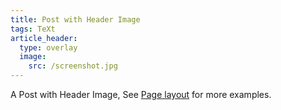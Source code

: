 ```yaml
---
title: Post with Header Image
tags: TeXt
article_header:
  type: overlay
  image:
    src: /screenshot.jpg
---
```


A Post with Header Image, See [Page layout](https://tianqi.name/jekyll-TeXt-theme/samples.html#page-layout) for more examples.

<!--more-->
